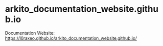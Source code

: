 # arkito_documentation_website.github.io

Documentation Website: https://l0raxeo.github.io/arkito_documentation_website.github.io/
